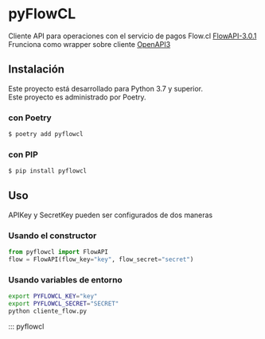 # pyFlowCL

Cliente API para operaciones con el servicio de pagos Flow.cl  [FlowAPI-3.0.1](https://www.flow.cl/docs/api.html)  
Frunciona como wrapper sobre cliente [OpenAPI3](https://github.com/Dorthu/openapi3)  


## Instalación
Este proyecto está desarrollado para Python 3.7 y superior.  
Este proyecto es administrado por Poetry.  

### con Poetry
```bash
$ poetry add pyflowcl
```
### con PIP
```bash
$ pip install pyflowcl
```

## Uso
APIKey y SecretKey pueden ser configurados de dos maneras

### Usando el constructor
```python
from pyflowcl import FlowAPI
flow = FlowAPI(flow_key="key", flow_secret="secret")
```

### Usando variables de entorno
```bash
export PYFLOWCL_KEY="key"
export PYFLOWCL_SECRET="SECRET"
python cliente_flow.py
```

::: pyflowcl
